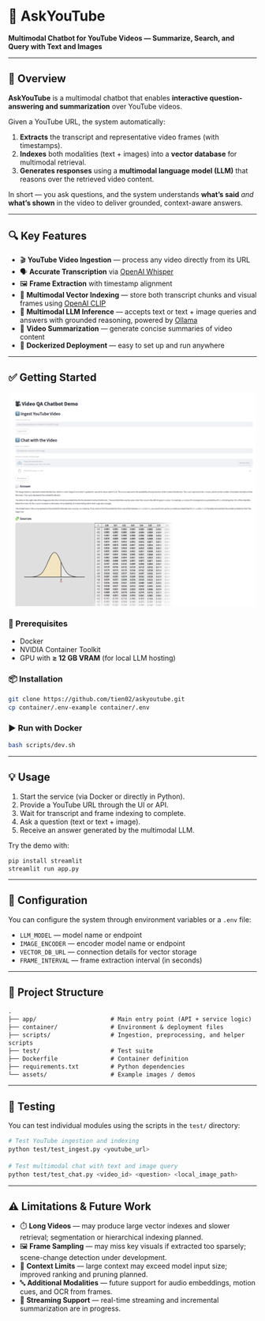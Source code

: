 # 🎥 AskYouTube

**Multimodal Chatbot for YouTube Videos — Summarize, Search, and Query with Text and Images**

---

## 🚀 Overview

**AskYouTube** is a multimodal chatbot that enables **interactive question-answering and summarization** over YouTube videos.

Given a YouTube URL, the system automatically:

1. **Extracts** the transcript and representative video frames (with timestamps).
2. **Indexes** both modalities (text + images) into a **vector database** for multimodal retrieval.
3. **Generates responses** using a **multimodal language model (LLM)** that reasons over the retrieved video content.

In short — you ask questions, and the system understands **what’s said** _and_ **what’s shown** in the video to deliver grounded, context-aware answers.

---

## 🔍 Key Features

- 🎬 **YouTube Video Ingestion** — process any video directly from its URL
- 🗣️ **Accurate Transcription** via [OpenAI Whisper](https://github.com/openai/whisper)
- 🖼️ **Frame Extraction** with timestamp alignment
- 🧩 **Multimodal Vector Indexing** — store both transcript chunks and visual frames using [OpenAI CLIP](https://github.com/openai/CLIP)
- 💬 **Multimodal LLM Inference** — accepts text or text + image queries and answers with grounded reasoning, powered by [Ollama](https://ollama.com/)
- 🧾 **Video Summarization** — generate concise summaries of video content
- 🐳 **Dockerized Deployment** — easy to set up and run anywhere

---

## ✅ Getting Started

<p align="center">
  <img src="assets/askyt_demo.png" alt="Demo" width="500"/>
</p>

### 🧱 Prerequisites

- Docker
- NVIDIA Container Toolkit
- GPU with **≥ 12 GB VRAM** (for local LLM hosting)

### 📦 Installation

```bash
git clone https://github.com/tien02/askyoutube.git
cp container/.env-example container/.env
```

### ▶️ Run with Docker

```bash
bash scripts/dev.sh
```

---

## 💡 Usage

1. Start the service (via Docker or directly in Python).
2. Provide a YouTube URL through the UI or API.
3. Wait for transcript and frame indexing to complete.
4. Ask a question (text or text + image).
5. Receive an answer generated by the multimodal LLM.

Try the demo with:

```
pip install streamlit
streamlit run app.py
```

---

## 🧠 Configuration

You can configure the system through environment variables or a `.env` file:

- `LLM_MODEL` — model name or endpoint
- `IMAGE_ENCODER` — encoder model name or endpoint
- `VECTOR_DB_URL` — connection details for vector storage
- `FRAME_INTERVAL` — frame extraction interval (in seconds)

---

## 🧩 Project Structure

```
.
├── app/                     # Main entry point (API + service logic)
├── container/               # Environment & deployment files
├── scripts/                 # Ingestion, preprocessing, and helper scripts
├── test/                    # Test suite
├── Dockerfile               # Container definition
├── requirements.txt         # Python dependencies
└── assets/                  # Example images / demos
```

---

## 🧪 Testing

You can test individual modules using the scripts in the `test/` directory:

```bash
# Test YouTube ingestion and indexing
python test/test_ingest.py <youtube_url>

# Test multimodal chat with text and image query
python test/test_chat.py <video_id> <question> <local_image_path>
```

---

## ⚠️ Limitations & Future Work

- ⏱️ **Long Videos** — may produce large vector indexes and slower retrieval; segmentation or hierarchical indexing planned.
- 🖼️ **Frame Sampling** — may miss key visuals if extracted too sparsely; scene-change detection under development.
- 🧮 **Context Limits** — large context may exceed model input size; improved ranking and pruning planned.
- 🔤 **Additional Modalities** — future support for audio embeddings, motion cues, and OCR from frames.
- 📡 **Streaming Support** — real-time streaming and incremental summarization are in progress.
